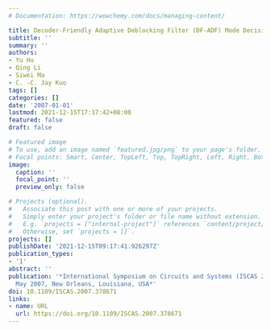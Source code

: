 ```yaml
---
# Documentation: https://wowchemy.com/docs/managing-content/

title: Decoder-Friendly Adaptive Deblocking Filter (DF-ADF) Mode Decision in H.264/AVC
subtitle: ''
summary: ''
authors:
- Yu Hu
- Qing Li
- Siwei Ma
- C. -C. Jay Kuo
tags: []
categories: []
date: '2007-01-01'
lastmod: 2021-12-15T17:17:42+08:00
featured: false
draft: false

# Featured image
# To use, add an image named `featured.jpg/png` to your page's folder.
# Focal points: Smart, Center, TopLeft, Top, TopRight, Left, Right, BottomLeft, Bottom, BottomRight.
image:
  caption: ''
  focal_point: ''
  preview_only: false

# Projects (optional).
#   Associate this post with one or more of your projects.
#   Simply enter your project's folder or file name without extension.
#   E.g. `projects = ["internal-project"]` references `content/project/deep-learning/index.md`.
#   Otherwise, set `projects = []`.
projects: []
publishDate: '2021-12-15T09:17:41.926297Z'
publication_types:
- '1'
abstract: ''
publication: '*International Symposium on Circuits and Systems (ISCAS 2007), 27-20
  May 2007, New Orleans, Louisiana, USA*'
doi: 10.1109/ISCAS.2007.378671
links:
- name: URL
  url: https://doi.org/10.1109/ISCAS.2007.378671
---
```


